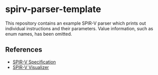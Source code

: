 # spirv-parser-template

This repository contains an example SPIR-V parser which prints out individual instructions and their parameters.
Value information, such as enum names, has been omitted.

## References

- [SPIR-V Specification](https://registry.khronos.org/SPIR-V/specs/unified1/SPIRV.html)
- [SPIR-V Visualizer](https://www.khronos.org/spir/visualizer/)
